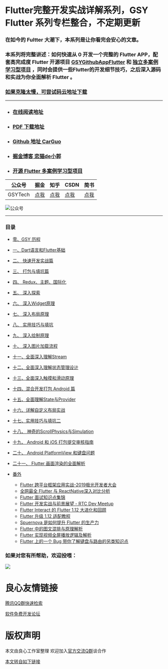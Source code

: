 # Flutter完整开发实战详解系列，GSY Flutter 系列专栏整合，不定期更新


### 在如今的 Fultter 大潮下，本系列是让你看完会安心的文章。

### 本系列将完整讲述：如何快速从 0 开发一个完整的 Flutter APP，配套高完成度  Flutter 开源项目 [GSYGithubAppFlutter](http://u.720life.cn/g/54145d0471d91890860f7f8463c03046fb705280d72d7f331a4440bd49abb61e27018439bd95ace4d4de7e4cd42806e3) 和 [独立多案例学习型项目](http://u.720life.cn/g/54145d0471d91890860f7f8463c0304637e0c64670ecfe240b513686301e9794be4a51f5ba9aaefee6669857873afe2a) ，同时会提供一些Flutter的开发细节技巧，之后深入源码和实战为你全面解析 Flutter 。

### [如果克隆太慢，可尝试码云地址下载](http://u.720life.cn/g/2e71d0f0a5c601172267ba20d3a43c6e50049bf7e4437e70881a137a838a94f8fa1f4f955f0a4fc4ecb998be86fbff74)

----

- ### [在线阅读地址](http://u.720life.cn/g/9a8ff500046b69406ca2de6c783f4e6d432b46a5ca8326d7c73c7e65b57ba474)

- ### [PDF 下载地址](https://gitee.com/CarGuo/GSYFlutterBook/blob/master/Flutter完整开发实战详解系列.pdf)

- ### [Github 地址 CarGuo](http://u.720life.cn/g/54145d0471d91890860f7f8463c03046d57510e3ea8ae286827c67d779e267a8)

- ### [掘金博客 恋猫de小郭](http://u.720life.cn/g/8a35642bd69eb006eb1f0259b3a6f6f024c12fb6596a14936fa51757778a9b0e1d42adbb2b4f920d7f7d094616b456d0be8e2dad60bcb8a7f721f148de7a0c6b)

- ### [开源 Flutter 多案例学习型项目](http://u.720life.cn/g/54145d0471d91890860f7f8463c03046221b83975aee1c5bb482f2273901a6c4f596796c283c33ab7fc421f3253a530a)

| 公众号  | 掘金                                                         | 知乎                                        | CSDN                                      | 简书                                           |
| ------- | ------------------------------------------------------------ | ------------------------------------------- | ----------------------------------------- | ---------------------------------------------- |
| GSYTech | [点我](http://u.720life.cn/g/8a35642bd69eb006eb1f0259b3a6f6f024c12fb6596a14936fa51757778a9b0e1d42adbb2b4f920d7f7d094616b456d0be8e2dad60bcb8a7f721f148de7a0c6b) | [点我](http://u.720life.cn/g/97510b34ada15ed1c53e08f5d6d5775f2c0acf067b756310c38143df9faf4bc6251d7a91442bcbddab07bfb5c6301f8b) | [点我](http://u.720life.cn/g/ce3f6174933242f367d8a4cd3fa79dedadaac063837f09082f498793abea0e50fe3b9b0cfdae0e71ec82a95f3b19f07c) | [点我](http://u.720life.cn/g/8a0e6e781ca1335d5641e0f9d5e96ab9803afcabd824968b402daa5d8a061dcd037c1a1b794af60e33049b450de21d29) |


![公众号](http://img.cdn.guoshuyu.cn/WeChat-Code)

----

### 目录

* [零、GSY 历程](Flutter-0.md)

* [一、Dart语言和Flutter基础](Flutter-1.md)

* [二、 快速开发实战篇](Flutter-2.md)

* [三、 打包与填坑篇](Flutter-3.md)

* [四、 Redux、主题、国际化](Flutter-4.md)

* [五、 深入探索](Flutter-5.md)

* [六、 深入Widget原理](Flutter-6.md)

* [七、 深入布局原理](Flutter-7.md)

* [八、 实用技巧与填坑](Flutter-8.md)

* [九、 深入绘制原理](Flutter-9.md)

* [十、 深入图片加载流程](Flutter-10.md)

* [十一、全面深入理解Stream](Flutter-11.md)

* [十二、全面深入理解状态管理设计](Flutter-12.md)

* [十三、全面深入触摸和滑动原理](Flutter-13.md)

* [十四、混合开发打包 Android 篇](Flutter-14.md)

* [十五、全面理解State与Provider](Flutter-15.md)

* [十六、详解自定义布局实战](Flutter-16.md)

* [十七、实用技巧与填坑二](Flutter-17.md)

* [十八、 神奇的ScrollPhysics与Simulation](Flutter-18.md)

* [十九、 Android 和 iOS 打包提交审核指南](Flutter-19.md)

* [二十、 Android PlatformView 和键盘问题](Flutter-20.md)

* [二十一、 Flutter 画面渲染的全面解析](Flutter-21.md)

* [番外](FWREADME.md)
  
  * [Flutter 跨平台框架应用实战-2019极光开发者大会](Flutter-jg-meet.md)
  * [全网最全 Flutter 与 ReactNative深入对比分析](qwzqdb.md)
  * [Flutter 面试知识点集锦](Flutter-msjj.md)
  * [Flutter 开发实战与前景展望 - RTC Dev Meetup](Flutter-rtc-meetup.md)
  * [Flutter Interact 的 Flutter 1.12 大进化和回顾](Flutter-Interact-2019.md)
  * [Flutter 升级 1.12 适配教程](Flutter-update-1.12.md)
  * [Spuernova 是如何提升 Flutter 的生产力](Flutter-Supernova.md)
  * [Flutter 中的图文混排与原理解析](Flutter-TWHP.md)
  * [Flutter 实现视频全屏播放逻辑及解析](Flutter-Player-Full.md)
  * [Flutter 上的一个 Bug 带你了解键盘与路由的另类知识点](Flutter-keyboard-rs.md)
  
  



### 如果对您有所帮助，欢迎投喂：

![](http://img.cdn.guoshuyu.cn/thanks.jpg)



 # 良心友情链接

[腾讯QQ群快速检索](http://u.720life.cn/s/8cf73f7c)

[软件免费开发论坛](http://u.720life.cn/s/bbb01dc0)

# 版权声明 

本文由良心工作室整理 欢迎加入[官方交流Q群](https://u.720life.cn/s/f2316816)谈合作

[本文转自如下链接](http://u.720life.cn/g/2e71d0f0a5c601172267ba20d3a43c6e8d024fbaa4ce42fcb68945d274b27bb30b9bc5173841ee69d94d8df75b96a85cd9aa07ede42bd1aaccf3cdb2db2eed52)